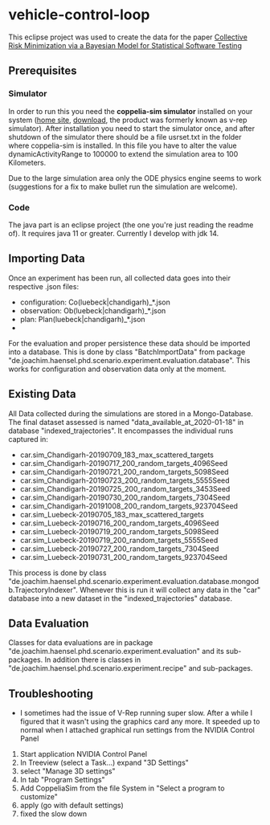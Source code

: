 # vehicle-control-loop

This eclipse project was used to create the data for the paper 
[Collective Risk Minimization via a Bayesian Model for Statistical Software Testing](https://arxiv.org/abs/2005.07460)

## Prerequisites
### Simulator
In order to run this you need the **coppelia-sim simulator** installed on your system ([home site](https://www.coppeliarobotics.com/), 
[download](https://www.coppeliarobotics.com/downloads), the product was formerly known as v-rep simulator).
After installation you need to start the simulator once, and after shutdown of 
the simulator there should be a file usrset.txt in the folder where coppelia-sim is installed. In this file you have to alter the value dynamicActivityRange to 
100000 to extend the simulation area to 100 Kilometers. 

Due to the large simulation area only the ODE physics engine seems to work (suggestions for a fix to make bullet run the simulation are welcome).

### Code
The java part is an eclipse project (the one you're just reading the readme of). It requires java 11 or greater. Currently I develop with jdk 14. 
## Importing Data
Once an experiment has been run, all collected data goes into their respective .json files:
* configuration: Co(luebeck|chandigarh)_*.json
* observation: Ob(luebeck|chandigarh)_*.json
* plan: Plan(luebeck|chandigarh)_*.json
* 
For the evaluation and proper persistence these data should be imported into a database. This is done by class "BatchImportData" from package "de.joachim.haensel.phd.scenario.experiment.evaluation.database". This works for configuration and observation data only at the moment.


## Existing Data
All Data collected during the simulations are stored in a Mongo-Database. The final dataset assessed is named "data_available_at_2020-01-18" in database "indexed_trajectories". It encompasses the individual runs captured in:
* car.sim_Chandigarh-20190709_183_max_scattered_targets
* car.sim_Chandigarh-20190717_200_random_targets_4096Seed
* car.sim_Chandigarh-20190721_200_random_targets_5098Seed
* car.sim_Chandigarh-20190723_200_random_targets_5555Seed
* car.sim_Chandigarh-20190725_200_random_targets_3453Seed
* car.sim_Chandigarh-20190730_200_random_targets_7304Seed
* car.sim_Chandigarh-20191008_200_random_targets_923704Seed
* car.sim_Luebeck-20190705_183_max_scattered_targets
* car.sim_Luebeck-20190716_200_random_targets_4096Seed
* car.sim_Luebeck-20190719_200_random_targets_5098Seed
* car.sim_Luebeck-20190719_200_random_targets_5555Seed
* car.sim_Luebeck-20190727_200_random_targets_7304Seed
* car.sim_Luebeck-20190731_200_random_targets_923704Seed

This process is done by class "de.joachim.haensel.phd.scenario.experiment.evaluation.database.mongodb.TrajectoryIndexer". Whenever this is run it will collect any data in the "car" database into a new dataset in the "indexed_trajectories" database.

## Data Evaluation
Classes for data evaluations are in package "de.joachim.haensel.phd.scenario.experiment.evaluation" and its sub-packages. In addition there is classes in "de.joachim.haensel.phd.scenario.experiment.recipe" and sub-packages.

## Troubleshooting
* I sometimes had the issue of V-Rep running super slow. After a while I figured that it wasn't using the graphics card any more. It speeded up to normal when I attached graphical run settings from the NVIDIA Control Panel
1. Start application NVIDIA Control Panel
1. In Treeview (select a Task...) expand "3D Settings"
1. select "Manage 3D settings" 
1. In tab "Program Settings"
1. Add CoppeliaSim from the file System in "Select a program to customize"
1. apply (go with default settings)
1. fixed the slow down